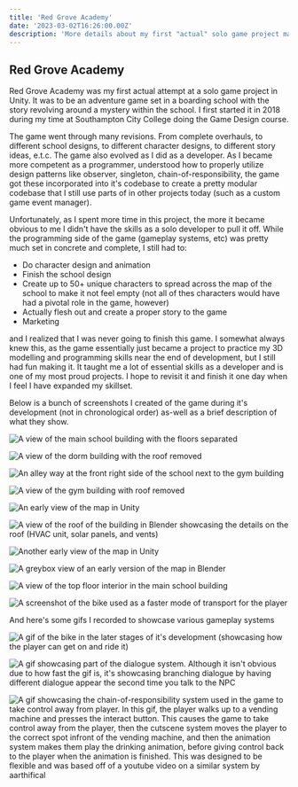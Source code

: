```yaml
---
title: 'Red Grove Academy'
date: '2023-03-02T16:26:00.00Z'
description: 'More details about my first "actual" solo game project made in Unity'
---
```


## Red Grove Academy
Red Grove Academy was my first actual attempt at a solo game project in Unity. It was to be an adventure game set in a boarding school with the story revolving around a mystery within the school. I first started it in 2018 during my time at Southampton City College doing the Game Design course.

The game went through many revisions. From complete overhauls, to different school designs, to different character designs, to different story ideas, e.t.c. The game also evolved as I did as a developer. As I became more competent as a programmer, understood how to properly utilize design patterns like observer, singleton, chain-of-responsibility, the game got these incorporated into it's codebase to create a pretty modular codebase that I still use parts of in other projects today (such as a custom game event manager).

Unfortunately, as I spent more time in this project, the more it became obvious to me I didn't have the skills as a solo developer to pull it off. While the programming side of the game (gameplay systems, etc) was pretty much set in concrete and complete, I still had to:

* Do character design and animation
* Finish the school design
* Create up to 50+ unique characters to spread across the map of the school to make it not feel empty (not all of thes characters would have had a pivotal role in the game, however)
* Actually flesh out and create a proper story to the game
* Marketing

and I realized that I was never going to finish this game. I somewhat always knew this, as the game essentially just became a project to practice my 3D modelling and programming skills near the end of development, but I still had fun making it. It taught me a lot of essential skills as a developer and is one of my most proud projects. I hope to revisit it and finish it one day when I feel I have expanded my skillset.

Below is a bunch of screenshots I created of the game during it's development (not in chronological order) as-well as a brief description of what they show.

![A view of the main school building with the floors separated](./Screenshots/Floors.png)

![A view of the dorm building with the roof removed](./Screenshots/Dorm.png)

![An alley way at the front right side of the school next to the gym building](./Screenshots/Alley.png)

![A view of the gym building with roof removed](./Screenshots/Gym.png)

![An early view of the map in Unity](./Screenshots/Map1.png)

![A view of the roof of the building in Blender showcasing the details on the roof (HVAC unit, solar panels, and vents)](./Screenshots/Map7.png)

![Another early view of the map in Unity](./Screenshots/Rendered.png)

![A greybox view of an early version of the map in Blender](./Screenshots/Grey.png)

![A view of the top floor interior in the main school building](./Screenshots/Interior.png)

![A screenshot of the bike used as a faster mode of transport for the player](./Screenshots/Map2.png)

And here's some gifs I recorded to showcase various gameplay systems

![A gif of the bike in the later stages of it's development (showcasing how the player can get on and ride it)](./gifs/bike8.gif)

![A gif showcasing part of the dialogue system. Although it isn't obvious due to how fast the gif is, it's showcasing branching dialogue by having different dialogue appear the second time you talk to the NPC](./gifs/Dialogue.gif)

![A gif showcasing the chain-of-responsibility system used in the game to take control away from player. In this gif, the player walks up to a vending machine and presses the interact button. This causes the game to take control away from the player, then the cutscene system moves the player to the correct spot infront of the vending machine, and then the animation system makes them play the drinking animation, before giving control back to the player when the animation is finished. This was designed to be flexible and was based off of a youtube video on a similar system by aarthifical](./gifs/ezgif.com-video-to-gif.gif)


